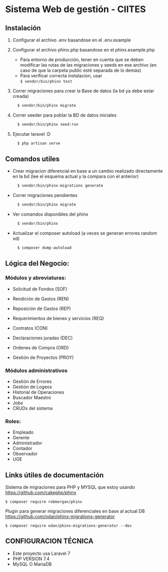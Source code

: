# Sistema Web de gestión - CIITES

## Instalación

1. Configurar el archivo .env basandose en el .env.example

2. Configurar el archivo phinx.php basandose en el phinx.example.php
    - Para entorno de producción, tener en cuenta que se deben modificar las rutas de las migraciones y seeds en ese archivo (en caso de que la carpeta public esté separada de lo demás)
    - Para verificar correcta instalacion, usar   
          ```
            $ vendor/bin/phinx test
          ```
      
    
3. Correr migraciones para crear la Base de datos (la bd ya debe estar creada)
    ``` bash
      $ vendor/bin/phinx migrate
    ```
4. Correr seeder para poblar la BD de datos iniciales
    ``` bash
      $ vendor/bin/phinx seed:run
    ```

5. Ejecutar laravel :D
    ``` bash
      $ php artisan serve
    ```






## Comandos utiles

- Crear migracion diferencial en base a un cambio realizado directamente en la bd (lee el esquema actual y la compara con el anterior)
    ``` bash
      $ vendor/bin/phinx-migrations generate
    ```

- Correr migraciones pendientes 
    ``` bash
      $ vendor/bin/phinx migrate
    ```

- Ver comandos disponibles del phinx 
    ``` bash
      $ vendor/bin/phinx 
    ```


- Actualizar el composer autoload (a veces se generan errores random xd) 
    ``` bash
      $ composer dump-autoload
    ```





## Lógica del Negocio:

### Módulos y abreviaturas:
- Solicitud de Fondos (SOF)
- Rendición de Gastos (REN)
- Reposición de Gastos (REP)
- Requerimientos de bienes y servicios (REQ) 
- Contratos (CON)
- Declaraciones juradas (DEC)
 
- Ordenes de Compra (ORD)
- Gestión de Proyectos (PROY)

### Módulos administrativos
- Gestión de Errores
- Gestión de Logeos
- Historial de Operaciones
- Buscador Maestro
- Jobs
- CRUDs del sistema

### Roles:
- Empleado
- Gerente
- Administrador
- Contador
- Observador
- UGE
 
 


## Links útiles de documentación

Sistema de migraciones para PHP y MYSQL que estoy usando   https://github.com/cakephp/phinx
    
    $ composer require robmorgan/phinx
    
Plugin para generar migraciones diferenciales en base al actual DB 
https://github.com/odan/phinx-migrations-generator

    $ composer require odan/phinx-migrations-generator --dev


## CONFIGURACION TÉCNICA
- Este proyecto usa Laravel 7
- PHP VERSION 7.4
- MySQL O MariaDB

